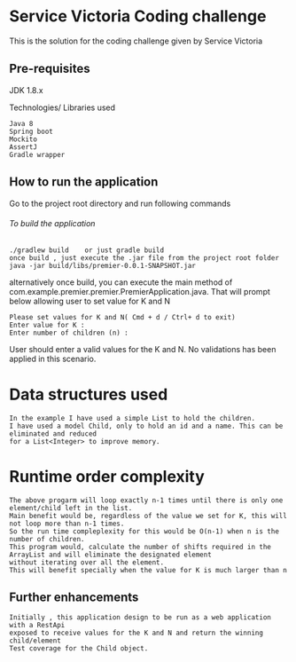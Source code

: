 # Service Victoria Coding challenge
This is the solution for the coding challenge given by Service Victoria 

## Pre-requisites

JDK 1.8.x 

Technologies/ Libraries used

    Java 8
    Spring boot
    Mockito
    AssertJ
    Gradle wrapper 
    
## How to run the application 

Go to the project root directory and run following commands
###### To build the application
    ./gradlew build    or just gradle build
    once build , just execute the .jar file from the project root folder
    java -jar build/libs/premier-0.0.1-SNAPSHOT.jar
    
alternatively once build, you can execute the main method of 
    com.example.premier.premier.PremierApplication.java. 
That will prompt below allowing user to set value for K and N 

    Please set values for K and N( Cmd + d / Ctrl+ d to exit)
    Enter value for K :
    Enter number of children (n) :
    


User should enter a valid values for the K and N. No validations has been applied in this scenario.
# Data structures used 
    In the example I have used a simple List to hold the children. 
    I have used a model Child, only to hold an id and a name. This can be eliminated and reduced 
    for a List<Integer> to improve memory. 

# Runtime order complexity 
    The above progarm will loop exactly n-1 times until there is only one element/child left in the list. 
    Main benefit would be, regardless of the value we set for K, this will not loop more than n-1 times.
    So the run time compleplexity for this would be O(n-1) when n is the number of children.
    This program would, calculate the number of shifts required in the ArrayList and will eliminate the designated element 
    without iterating over all the element.
    This will benefit specially when the value for K is much larger than n 


## Further enhancements 
    Initially , this application design to be run as a web application with a RestApi 
    exposed to receive values for the K and N and return the winning child/element
    Test coverage for the Child object.

 
 